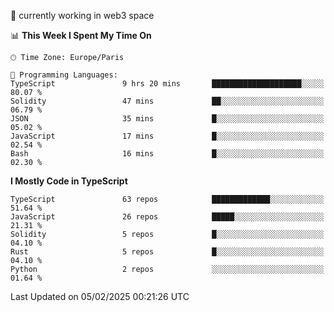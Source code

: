 🔭 currently working in web3 space

<!--START_SECTION:waka-->
📊 **This Week I Spent My Time On** 

```text
🕑︎ Time Zone: Europe/Paris

💬 Programming Languages: 
TypeScript               9 hrs 20 mins       ████████████████████░░░░░   80.07 % 
Solidity                 47 mins             ██░░░░░░░░░░░░░░░░░░░░░░░   06.79 % 
JSON                     35 mins             █░░░░░░░░░░░░░░░░░░░░░░░░   05.02 % 
JavaScript               17 mins             █░░░░░░░░░░░░░░░░░░░░░░░░   02.54 % 
Bash                     16 mins             █░░░░░░░░░░░░░░░░░░░░░░░░   02.30 % 
```

**I Mostly Code in TypeScript** 

```text
TypeScript               63 repos            █████████████░░░░░░░░░░░░   51.64 % 
JavaScript               26 repos            █████░░░░░░░░░░░░░░░░░░░░   21.31 % 
Solidity                 5 repos             █░░░░░░░░░░░░░░░░░░░░░░░░   04.10 % 
Rust                     5 repos             █░░░░░░░░░░░░░░░░░░░░░░░░   04.10 % 
Python                   2 repos             ░░░░░░░░░░░░░░░░░░░░░░░░░   01.64 % 
```




 Last Updated on 05/02/2025 00:21:26 UTC
<!--END_SECTION:waka-->
